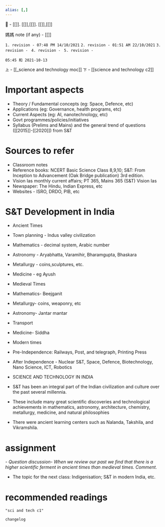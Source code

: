 ```yaml
---
alias: [,]
---
```

🔖 - [[]]. [[]],[[]]. [[]],[[]]

媽媽 note (if any) - [[]]

`1. revision - 07:48 PM 14/10/2021`
`2. revision - 01:51 AM 22/10/2021`
`3. revision - `
`4. revision - `
`5. revision - `
		
`05:45 和 2021-10-13`

`上` - [[_science and technology moc]]
`下` - [[science and technology c2]]

# Important aspects
- Theory / Fundamental concepts (eg: Space, Defence, etc)
- Applications (eg: Governance, health programs, etc)
- Current Aspects (eg: AI, nanotechnology, etc)
- Govt programmes/policies/initiatives 
- Syllabus (Prelims and Mains) and the general trend of questions ([[2015]]-[[2020]]) from S&T
# Sources to refer
- Classroom notes 
- Reference books: NCERT Basic Science Class 8,9,10; S&T: From Inception to Advancement (Oak Bridge publication) 3rd edition.
- Vision Ias monthly current affairs; PT 365, Mains 365 (S&T) Vision Ias
- Newspaper: The Hindu, Indian Express, etc
- Websites - ISRO, DRDO, PIB, etc
# S&T Development in India
- Ancient Times
- Town planning - Indus valley civilization
- Mathematics - decimal system, Arabic number 
- Astronomy - Aryabhatta, Varamihir, Bharamgupta, Bhaskara
- Metallurgy - coins,sculptures, etc.
- Medicine - eg Ayush 
- Medieval Times
- Mathematics- Beejganit
- Metallurgy- coins, weaponry, etc
- Astronomy- Jantar mantar
- Transport
- Medicine- Siddha
- Modern times
- Pre-Independence: Railways, Post, and telegraph, Printing Press
- After Independence - Nuclear S&T, Space, Defence,  Biotechnology, Nano Science, ICT, Robotics 

- SCIENCE AND TECHNOLOGY IN INDIA

- S&T has been an integral part of the Indian civilization and culture over the past several millennia.
- These include many great scientific discoveries and technological achievements in mathematics, astronomy, architecture, chemistry, metallurgy, medicine, and natural philosophies
- There were ancient learning centers such as Nalanda, Takshila, and Vikramshila.

# assignment
_- Question discussion- When we review our past we find that there is a higher scientific ferment in ancient times than medieval times. Comment._

- The topic for the next class: Indigenisation; S&T in modern India, etc.

# recommended readings
```query
"sci and tech c1"
```

```plain
changelog

```